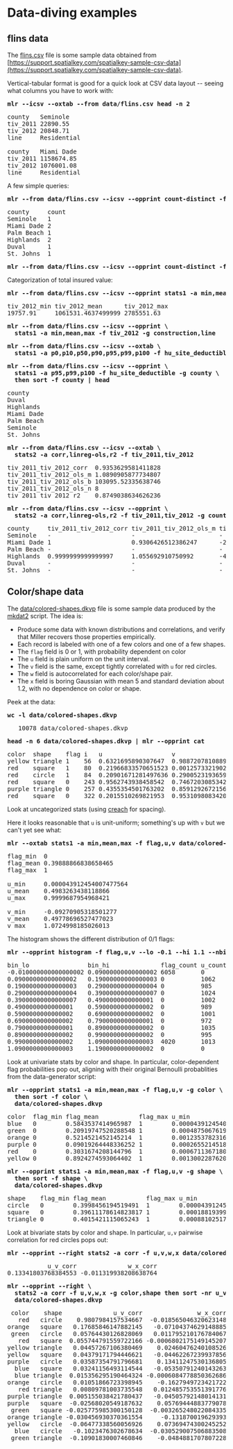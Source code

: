 <!---  PLEASE DO NOT EDIT DIRECTLY. EDIT THE .md.in FILE PLEASE. --->
# Data-diving examples

## flins data

The [flins.csv](data/flins.csv) file is some sample data obtained from [https://support.spatialkey.com/spatialkey-sample-csv-data](https://support.spatialkey.com/spatialkey-sample-csv-data).

Vertical-tabular format is good for a quick look at CSV data layout -- seeing what columns you have to work with:

<pre class="pre-highlight-in-pair">
<b>mlr --icsv --oxtab --from data/flins.csv head -n 2</b>
</pre>
<pre class="pre-non-highlight-in-pair">
county   Seminole
tiv_2011 22890.55
tiv_2012 20848.71
line     Residential

county   Miami Dade
tiv_2011 1158674.85
tiv_2012 1076001.08
line     Residential
</pre>

A few simple queries:

<pre class="pre-highlight-in-pair">
<b>mlr --from data/flins.csv --icsv --opprint count-distinct -f county | head</b>
</pre>
<pre class="pre-non-highlight-in-pair">
county     count
Seminole   1
Miami Dade 2
Palm Beach 1
Highlands  2
Duval      1
St. Johns  1
</pre>

<pre class="pre-highlight-non-pair">
<b>mlr --from data/flins.csv --icsv --opprint count-distinct -f construction,line</b>
</pre>

Categorization of total insured value:

<pre class="pre-highlight-in-pair">
<b>mlr --from data/flins.csv --icsv --opprint stats1 -a min,mean,max -f tiv_2012</b>
</pre>
<pre class="pre-non-highlight-in-pair">
tiv_2012_min tiv_2012_mean      tiv_2012_max
19757.91     1061531.4637499999 2785551.63
</pre>

<pre class="pre-highlight-non-pair">
<b>mlr --from data/flins.csv --icsv --opprint \</b>
<b>  stats1 -a min,mean,max -f tiv_2012 -g construction,line</b>
</pre>

<pre class="pre-highlight-non-pair">
<b>mlr --from data/flins.csv --icsv --oxtab \</b>
<b>  stats1 -a p0,p10,p50,p90,p95,p99,p100 -f hu_site_deductible</b>
</pre>

<pre class="pre-highlight-in-pair">
<b>mlr --from data/flins.csv --icsv --opprint \</b>
<b>  stats1 -a p95,p99,p100 -f hu_site_deductible -g county \</b>
<b>  then sort -f county | head</b>
</pre>
<pre class="pre-non-highlight-in-pair">
county
Duval
Highlands
Miami Dade
Palm Beach
Seminole
St. Johns
</pre>

<pre class="pre-highlight-in-pair">
<b>mlr --from data/flins.csv --icsv --oxtab \</b>
<b>  stats2 -a corr,linreg-ols,r2 -f tiv_2011,tiv_2012</b>
</pre>
<pre class="pre-non-highlight-in-pair">
tiv_2011_tiv_2012_corr  0.9353629581411828
tiv_2011_tiv_2012_ols_m 1.0890905877734807
tiv_2011_tiv_2012_ols_b 103095.52335638746
tiv_2011_tiv_2012_ols_n 8
tiv_2011_tiv_2012_r2    0.8749038634626236
</pre>

<pre class="pre-highlight-in-pair">
<b>mlr --from data/flins.csv --icsv --opprint \</b>
<b>  stats2 -a corr,linreg-ols,r2 -f tiv_2011,tiv_2012 -g county</b>
</pre>
<pre class="pre-non-highlight-in-pair">
county     tiv_2011_tiv_2012_corr tiv_2011_tiv_2012_ols_m tiv_2011_tiv_2012_ols_b tiv_2011_tiv_2012_ols_n tiv_2011_tiv_2012_r2
Seminole   -                      -                       -                       1                       -
Miami Dade 1                      0.9306426512386247      -2311.1543275160047     2                       0.9999999999999999
Palm Beach -                      -                       -                       1                       -
Highlands  0.9999999999999997     1.055692910750992       -4529.7939388307705     2                       0.9999999999999992
Duval      -                      -                       -                       1                       -
St. Johns  -                      -                       -                       1                       -
</pre>

## Color/shape data

The [data/colored-shapes.dkvp](data/colored-shapes.dkvp) file is some sample data produced by the [mkdat2](../data/mkdat2) script. The idea is:

* Produce some data with known distributions and correlations, and verify that Miller recovers those properties empirically.
* Each record is labeled with one of a few colors and one of a few shapes.
* The `flag` field is 0 or 1, with probability dependent on color
* The `u` field is plain uniform on the unit interval.
* The `v` field is the same, except tightly correlated with `u` for red circles.
* The `w` field is autocorrelated for each color/shape pair.
* The `x` field is boring Gaussian with mean 5 and standard deviation about 1.2, with no dependence on color or shape.

Peek at the data:

<pre class="pre-highlight-in-pair">
<b>wc -l data/colored-shapes.dkvp</b>
</pre>
<pre class="pre-non-highlight-in-pair">
   10078 data/colored-shapes.dkvp
</pre>

<pre class="pre-highlight-in-pair">
<b>head -n 6 data/colored-shapes.dkvp | mlr --opprint cat</b>
</pre>
<pre class="pre-non-highlight-in-pair">
color  shape    flag i   u                   v                    w                   x
yellow triangle 1    56  0.6321695890307647  0.9887207810889004   0.4364983936735774  5.7981881667050565
red    square   1    80  0.21966833570651523 0.001257332190235938 0.7927778364718627  2.944117399716207
red    circle   1    84  0.20901671281497636 0.29005231936593445  0.13810280912907674 5.065034003400998
red    square   0    243 0.9562743938458542  0.7467203085342884   0.7755423050923582  7.117831369597269
purple triangle 0    257 0.4355354501763202  0.8591292672156728   0.8122903963006748  5.753094629505863
red    square   0    322 0.2015510269821953  0.9531098083420033   0.7719912015786777  5.612050466474166
</pre>

Look at uncategorized stats (using [creach](https://github.com/johnkerl/scripts/blob/master/fundam/creach) for spacing).

Here it looks reasonable that `u` is unit-uniform; something's up with `v` but we can't yet see what:

<pre class="pre-highlight-in-pair">
<b>mlr --oxtab stats1 -a min,mean,max -f flag,u,v data/colored-shapes.dkvp | creach 3</b>
</pre>
<pre class="pre-non-highlight-in-pair">
flag_min  0
flag_mean 0.39888866838658465
flag_max  1

u_min     0.000043912454007477564
u_mean    0.4983263438118866
u_max     0.9999687954968421

v_min     -0.09270905318501277
v_mean    0.49778696527477023
v_max     1.0724998185026013
</pre>

The histogram shows the different distribution of 0/1 flags:

<pre class="pre-highlight-in-pair">
<b>mlr --opprint histogram -f flag,u,v --lo -0.1 --hi 1.1 --nbins 12 data/colored-shapes.dkvp</b>
</pre>
<pre class="pre-non-highlight-in-pair">
bin_lo                bin_hi              flag_count u_count v_count
-0.010000000000000002 0.09000000000000002 6058       0       36
0.09000000000000002   0.19000000000000003 0          1062    988
0.19000000000000003   0.29000000000000004 0          985     1003
0.29000000000000004   0.39000000000000007 0          1024    1014
0.39000000000000007   0.4900000000000001  0          1002    991
0.4900000000000001    0.5900000000000002  0          989     1041
0.5900000000000002    0.6900000000000002  0          1001    1016
0.6900000000000002    0.7900000000000001  0          972     962
0.7900000000000001    0.8900000000000002  0          1035    1070
0.8900000000000002    0.9900000000000002  0          995     993
0.9900000000000002    1.0900000000000003  4020       1013    939
1.0900000000000003    1.1900000000000002  0          0       25
</pre>

Look at univariate stats by color and shape. In particular, color-dependent flag probabilities pop out, aligning with their original Bernoulli probablities from the data-generator script:

<pre class="pre-highlight-in-pair">
<b>mlr --opprint stats1 -a min,mean,max -f flag,u,v -g color \</b>
<b>  then sort -f color \</b>
<b>  data/colored-shapes.dkvp</b>
</pre>
<pre class="pre-non-highlight-in-pair">
color  flag_min flag_mean           flag_max u_min                   u_mean              u_max              v_min                 v_mean              v_max
blue   0        0.5843537414965987  1        0.000043912454007477564 0.517717155039078   0.9999687954968421 0.0014886830387470518 0.49105642841387653 0.9995761761685742
green  0        0.20919747520288548 1        0.00048750676198217047  0.5048610622924616  0.9999361779701204 0.0005012669003675585 0.49908475928072205 0.9996764373885353
orange 0        0.5214521452145214  1        0.00123537823160913     0.49053241689014415 0.9988853487546249 0.0024486660337188493 0.4877637745987629  0.998475130432018
purple 0        0.09019264448336252 1        0.0002655214518428872   0.4940049543793683  0.9996465731736793 0.0003641137096487279 0.497050699948439   0.9999751864255598
red    0        0.3031674208144796  1        0.0006711367180041172   0.49255964831571375 0.9998822102016469 -0.09270905318501277  0.4965350959465078  1.0724998185026013
yellow 0        0.8924274593064402  1        0.001300228762057487    0.49712912165196765 0.99992313390574   0.0007109695568577878 0.510626599360317   0.9999189897724752
</pre>

<pre class="pre-highlight-in-pair">
<b>mlr --opprint stats1 -a min,mean,max -f flag,u,v -g shape \</b>
<b>  then sort -f shape \</b>
<b>  data/colored-shapes.dkvp</b>
</pre>
<pre class="pre-non-highlight-in-pair">
shape    flag_min flag_mean           flag_max u_min                   u_mean              u_max              v_min                  v_mean              v_max
circle   0        0.3998456194519491  1        0.000043912454007477564 0.49855450951394115 0.99992313390574   -0.09270905318501277   0.49552415740048406 1.0724998185026013
square   0        0.39611178614823817 1        0.0001881939925673093   0.499385458061097   0.9999687954968421 0.00008930277299445954 0.49653825501903986 0.9999751864255598
triangle 0        0.4015421115065243  1        0.000881025170573424    0.4968585405884252  0.9996614910922645 0.000716883409890845   0.501049532862137   0.9999946837499262
</pre>

Look at bivariate stats by color and shape. In particular, `u,v` pairwise correlation for red circles pops out:

<pre class="pre-highlight-in-pair">
<b>mlr --opprint --right stats2 -a corr -f u,v,w,x data/colored-shapes.dkvp</b>
</pre>
<pre class="pre-non-highlight-in-pair">
           u_v_corr              w_x_corr 
0.13341803768384553 -0.011319938208638764 
</pre>

<pre class="pre-highlight-in-pair">
<b>mlr --opprint --right \</b>
<b>  stats2 -a corr -f u,v,w,x -g color,shape then sort -nr u_v_corr \</b>
<b>  data/colored-shapes.dkvp</b>
</pre>
<pre class="pre-non-highlight-in-pair">
 color    shape              u_v_corr               w_x_corr 
   red   circle    0.9807984157534667  -0.018565046320623148 
orange   square   0.17685846147882145   -0.07104374629148885 
 green   circle   0.05764430126828069   0.011795210176784067 
   red   square  0.055744791559722166 -0.0006802175149145207 
yellow triangle   0.04457267106380469    0.02460476240108526 
yellow   square   0.04379171794446621   -0.04462267239937856 
purple   circle   0.03587354791796681    0.13411247530136805 
  blue   square   0.03241156493114544   -0.05350791240143263 
  blue triangle  0.015356295190464324 -0.0006084778850362686 
orange   circle   0.01051866723398945    -0.1627949723421722 
   red triangle   0.00809781003735548   0.012485753551391776 
purple triangle  0.005155038421780437   -0.04505792148014131 
purple   square  -0.02568020549187632    0.05769444883779078 
 green   square -0.025775985300150128  -0.003265248022084335 
orange triangle -0.030456930370361554     -0.131870019629393 
yellow   circle  -0.06477338560056926    0.07369474300245252 
  blue   circle   -0.1023476302678634  -0.030529007506883508 
 green triangle  -0.10901830007460846    -0.0484881707807228 
</pre>
